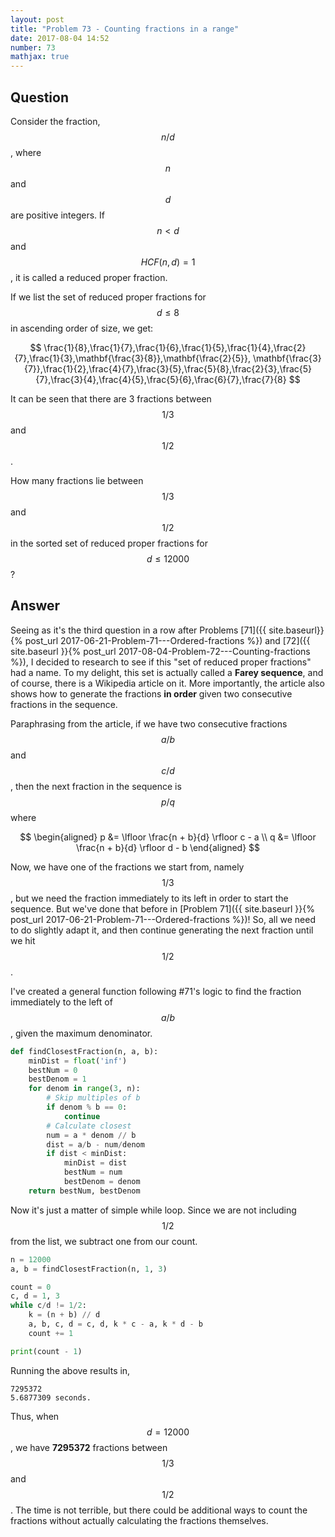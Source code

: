 ```yaml
---
layout: post
title: "Problem 73 - Counting fractions in a range"
date: 2017-08-04 14:52
number: 73
mathjax: true
---
```


## Question

Consider the fraction, $$n/d$$, where $$n$$ and $$d$$ are positive integers. If $$n<d$$ and $$HCF(n,d)=1$$, it is called a reduced proper fraction.

If we list the set of reduced proper fractions for $$d\leq 8$$ in ascending order of size, we get:


$$
\frac{1}{8},\frac{1}{7},\frac{1}{6},\frac{1}{5},\frac{1}{4},\frac{2}{7},\frac{1}{3},\mathbf{\frac{3}{8}},\mathbf{\frac{2}{5}}, \mathbf{\frac{3}{7}},\frac{1}{2},\frac{4}{7},\frac{3}{5},\frac{5}{8},\frac{2}{3},\frac{5}{7},\frac{3}{4},\frac{4}{5},\frac{5}{6},\frac{6}{7},\frac{7}{8}
$$


It can be seen that there are 3 fractions between $$1/3$$ and $$1/2$$.

How many fractions lie between $$1/3$$ and $$1/2$$ in the sorted set of reduced proper fractions for $$d\leq12000$$?

## Answer

Seeing as it's the third question in a row after Problems [71]({{ site.baseurl}}{% post_url 2017-06-21-Problem-71---Ordered-fractions %}) and [72]({{ site.baseurl }}{% post_url 2017-08-04-Problem-72---Counting-fractions %}), I decided to research to see if this "set of reduced proper fractions" had a name. To my delight, this set is actually called a **Farey sequence**, and of course, there is a Wikipedia article on it. More importantly, the article also shows how to generate the fractions **in order** given two consecutive fractions in the sequence. 

Paraphrasing from the article, if we have two consecutive fractions $$a/b$$ and $$c/d$$, then the next fraction in the sequence is  $$p/q$$ where


$$
\begin{aligned}
	p &= \lfloor \frac{n + b}{d} \rfloor c - a
	\\
	q &= \lfloor \frac{n + b}{d} \rfloor d - b
\end{aligned}
$$


Now, we have one of the fractions we start from, namely $$1/3$$, but we need the fraction immediately to its left in order to start the sequence. But we've done that before in [Problem 71]({{ site.baseurl }}{% post_url 2017-06-21-Problem-71---Ordered-fractions %})! So, all we need to do slightly adapt it, and then continue generating the next fraction until we hit $$1/2$$.

I've created a general function following #71's logic to find the fraction immediately to the left of $$a/b$$, given the maximum denominator.

```python
def findClosestFraction(n, a, b):
    minDist = float('inf')
    bestNum = 0
    bestDenom = 1
    for denom in range(3, n):
        # Skip multiples of b
        if denom % b == 0:
            continue
        # Calculate closest
        num = a * denom // b
        dist = a/b - num/denom
        if dist < minDist:
            minDist = dist
            bestNum = num
            bestDenom = denom
    return bestNum, bestDenom
```

Now it's just a matter of simple while loop. Since we are not including $$1/2$$ from the list, we subtract one from our count.

```python
n = 12000
a, b = findClosestFraction(n, 1, 3)

count = 0
c, d = 1, 3
while c/d != 1/2:
    k = (n + b) // d
    a, b, c, d = c, d, k * c - a, k * d - b
    count += 1

print(count - 1)
```

Running the above results in,

```
7295372
5.6877309 seconds.
```

Thus, when $$d=12000$$, we have **7295372** fractions between $$1/3$$ and $$1/2$$. The time is not terrible, but there could be additional ways to count the fractions without actually calculating the fractions themselves.
